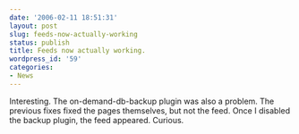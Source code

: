 ```yaml
---
date: '2006-02-11 18:51:31'
layout: post
slug: feeds-now-actually-working
status: publish
title: Feeds now actually working.
wordpress_id: '59'
categories:
- News
---
```


Interesting. The on-demand-db-backup plugin was also a problem. The previous fixes fixed the pages themselves, but not the feed. Once I disabled the backup plugin, the feed appeared. Curious.
